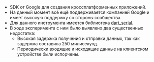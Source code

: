- SDK от Google для создания кроссплатформенных приложений.
- На данный момент всё ещё поддерживается компанией Google и имеет высокую поддержку со стороны сообщества.
- Для данного инструмента имеется библиотека [dart_serial](https://github.com/xclud/dart_serial/).
- В ходе эксперимента с ним было выявлено два существенных недостатка:
	- Высокая задержка получения и отправки данных, так как задержка составила 250 милисекунд.
	- Периодически входящие и исходящие данные на клиентском устройстве были испорчены.